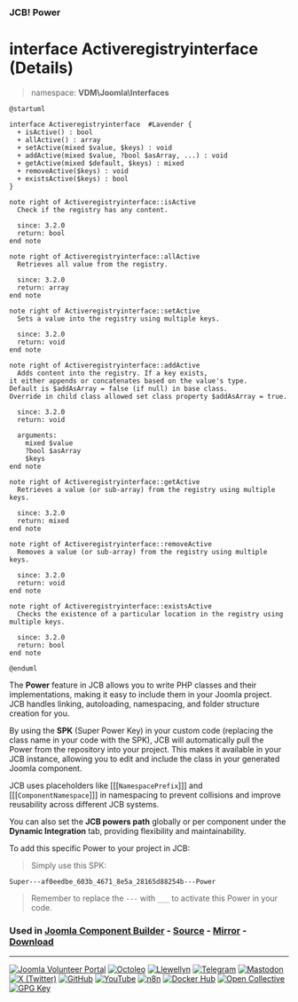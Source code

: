 ### JCB! Power
# interface Activeregistryinterface (Details)
> namespace: **VDM\Joomla\Interfaces**

```uml
@startuml

interface Activeregistryinterface  #Lavender {
  + isActive() : bool
  + allActive() : array
  + setActive(mixed $value, $keys) : void
  + addActive(mixed $value, ?bool $asArray, ...) : void
  + getActive(mixed $default, $keys) : mixed
  + removeActive($keys) : void
  + existsActive($keys) : bool
}

note right of Activeregistryinterface::isActive
  Check if the registry has any content.

  since: 3.2.0
  return: bool
end note

note right of Activeregistryinterface::allActive
  Retrieves all value from the registry.

  since: 3.2.0
  return: array
end note

note right of Activeregistryinterface::setActive
  Sets a value into the registry using multiple keys.

  since: 3.2.0
  return: void
end note

note right of Activeregistryinterface::addActive
  Adds content into the registry. If a key exists,
it either appends or concatenates based on the value's type.
Default is $addAsArray = false (if null) in base class.
Override in child class allowed set class property $addAsArray = true.

  since: 3.2.0
  return: void
  
  arguments:
    mixed $value
    ?bool $asArray
    $keys
end note

note right of Activeregistryinterface::getActive
  Retrieves a value (or sub-array) from the registry using multiple keys.

  since: 3.2.0
  return: mixed
end note

note right of Activeregistryinterface::removeActive
  Removes a value (or sub-array) from the registry using multiple keys.

  since: 3.2.0
  return: void
end note

note right of Activeregistryinterface::existsActive
  Checks the existence of a particular location in the registry using multiple keys.

  since: 3.2.0
  return: bool
end note

@enduml
```

The **Power** feature in JCB allows you to write PHP classes and their implementations,
making it easy to include them in your Joomla project. JCB handles linking, autoloading,
namespacing, and folder structure creation for you.

By using the **SPK** (Super Power Key) in your custom code (replacing the class name
in your code with the SPK), JCB will automatically pull the Power from the repository
into your project. This makes it available in your JCB instance, allowing you to edit
and include the class in your generated Joomla component.

JCB uses placeholders like [[[`NamespacePrefix`]]] and [[[`ComponentNamespace`]]] in
namespacing to prevent collisions and improve reusability across different JCB systems.

You can also set the **JCB powers path** globally or per component under the
**Dynamic Integration** tab, providing flexibility and maintainability.

To add this specific Power to your project in JCB:

> Simply use this SPK:
```
Super---af0eedbe_603b_4671_8e5a_28165d88254b---Power
```
> Remember to replace the `---` with `___` to activate this Power in your code.

### Used in [Joomla Component Builder](https://www.joomlacomponentbuilder.com) - [Source](https://git.vdm.dev/joomla/Component-Builder) - [Mirror](https://github.com/vdm-io/Joomla-Component-Builder) - [Download](https://git.vdm.dev/joomla/pkg-component-builder/releases)

---
[![Joomla Volunteer Portal](https://img.shields.io/badge/-Joomla-gold?logo=joomla)](https://volunteers.joomla.org/joomlers/1396-llewellyn-van-der-merwe "Join Llewellyn on the Joomla Volunteer Portal: Shaping the Future Together!") [![Octoleo](https://img.shields.io/badge/-Octoleo-black?logo=linux)](https://git.vdm.dev/octoleo "--quiet") [![Llewellyn](https://img.shields.io/badge/-Llewellyn-ffffff?logo=gitea)](https://git.vdm.dev/Llewellyn "Collaborate and Innovate with Llewellyn on Git: Building a Better Code Future!") [![Telegram](https://img.shields.io/badge/-Telegram-blue?logo=telegram)](https://t.me/Joomla_component_builder "Join Llewellyn and the Community on Telegram: Building Joomla Components Together!") [![Mastodon](https://img.shields.io/badge/-Mastodon-9e9eec?logo=mastodon)](https://joomla.social/@llewellyn "Connect and Engage with Llewellyn on Joomla Social: Empowering Communities, One Post at a Time!") [![X (Twitter)](https://img.shields.io/badge/-X-black?logo=x)](https://x.com/llewellynvdm "Join the Conversation with Llewellyn on X: Where Ideas Take Flight!") [![GitHub](https://img.shields.io/badge/-GitHub-181717?logo=github)](https://github.com/Llewellynvdm "Build, Innovate, and Thrive with Llewellyn on GitHub: Turning Ideas into Impact!") [![YouTube](https://img.shields.io/badge/-YouTube-ff0000?logo=youtube)](https://www.youtube.com/@OctoYou "Explore, Learn, and Create with Llewellyn on YouTube: Your Gateway to Inspiration!") [![n8n](https://img.shields.io/badge/-n8n-black?logo=n8n)](https://n8n.io/creators/octoleo "Effortless Automation and Impactful Workflows with Llewellyn on n8n!") [![Docker Hub](https://img.shields.io/badge/-Docker-grey?logo=docker)](https://hub.docker.com/u/llewellyn "Llewellyn on Docker: Containerize Your Creativity!") [![Open Collective](https://img.shields.io/badge/-Donate-green?logo=opencollective)](https://opencollective.com/joomla-component-builder "Donate towards JCB: Help Llewellyn financially so he can continue developing this great tool!") [![GPG Key](https://img.shields.io/badge/-GPG-blue?logo=gnupg)](https://git.vdm.dev/Llewellyn/gpg "Unlock Trust and Security with Llewellyn's GPG Key: Your Gateway to Verified Connections!")